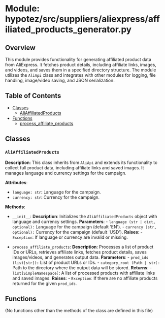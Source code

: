 # Module: hypotez/src/suppliers/aliexpress/affiliated_products_generator.py

## Overview

This module provides functionality for generating affiliated product data from AliExpress. It fetches product details, including affiliate links, images, and videos, and saves them in a specified directory structure. The module utilizes the `AliApi` class and integrates with other modules for logging, file handling, image/video saving, and JSON serialization.

## Table of Contents

* [Classes](#classes)
    * [AliAffiliatedProducts](#aliaffiliatedproducts)
* [Functions](#functions)
    * [process_affiliate_products](#process_affiliate_products)


## Classes

### `AliAffiliatedProducts`

**Description**: This class inherits from `AliApi` and extends its functionality to collect full product data, including affiliate links and saved images. It manages language and currency settings for the campaign.

**Attributes**:

- `language: str`: Language for the campaign.
- `currency: str`: Currency for the campaign.


**Methods**:

- `__init__`:
    **Description**: Initializes the `AliAffiliatedProducts` object with language and currency settings.
    **Parameters**:
        - `language (str | dict, optional):` Language for the campaign (default 'EN').
        - `currency (str, optional):` Currency for the campaign (default 'USD').
    **Raises**:
        - `Exception`: If language or currency are invalid or missing.


- `process_affiliate_products`:
    **Description**: Processes a list of product IDs or URLs, retrieves affiliate links, fetches product details, saves images/videos, and generates output data.
    **Parameters**:
        - `prod_ids (list[str]):` List of product URLs or IDs.
        - `category_root (Path | str):` Path to the directory where the output data will be stored.
    **Returns**:
        - `list[SimpleNamespace]`: A list of processed products with affiliate links and saved images.
    **Raises**:
        - `Exception`: If there are no affiliate products returned for the given `prod_ids`.



## Functions

(No functions other than the methods of the class are defined in this file)

```